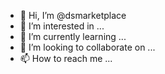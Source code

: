 - 👋 Hi, I’m @dsmarketplace
- 👀 I’m interested in ...
- 🌱 I’m currently learning ...
- 💞️ I’m looking to collaborate on ...
- 📫 How to reach me ...

<!---
dsmarketplace/dsmarketplace is a ✨ special ✨ repository because its `README.md` (this file) appears on your GitHub profile.
You can click the Preview link to take a look at your changes.
--->
